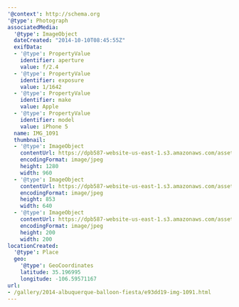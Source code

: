 ```yaml
---
'@context': http://schema.org
'@type': Photograph
associatedMedia:
  '@type': ImageObject
  dateCreated: "2014-10-10T08:45:55Z"
  exifData:
  - '@type': PropertyValue
    identifier: aperture
    value: f/2.4
  - '@type': PropertyValue
    identifier: exposure
    value: 1/1642
  - '@type': PropertyValue
    identifier: make
    value: Apple
  - '@type': PropertyValue
    identifier: model
    value: iPhone 5
  name: IMG_1091
  thumbnail:
  - '@type': ImageObject
    contentUrl: https://dpb587-website-us-east-1.s3.amazonaws.com/asset/gallery/2014-albuquerque-balloon-fiesta/e93dd19-img-1091~1280.jpg
    encodingFormat: image/jpeg
    height: 1280
    width: 960
  - '@type': ImageObject
    contentUrl: https://dpb587-website-us-east-1.s3.amazonaws.com/asset/gallery/2014-albuquerque-balloon-fiesta/e93dd19-img-1091~640w.jpg
    encodingFormat: image/jpeg
    height: 853
    width: 640
  - '@type': ImageObject
    contentUrl: https://dpb587-website-us-east-1.s3.amazonaws.com/asset/gallery/2014-albuquerque-balloon-fiesta/e93dd19-img-1091~200x200.jpg
    encodingFormat: image/jpeg
    height: 200
    width: 200
locationCreated:
  '@type': Place
  geo:
    '@type': GeoCoordinates
    latitude: 35.196995
    longitude: -106.59571167
url:
- /gallery/2014-albuquerque-balloon-fiesta/e93dd19-img-1091.html
---
```

